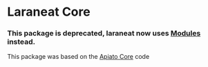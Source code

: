 # Laraneat Core

### This package is deprecated, laraneat now uses [Modules](https://github.com/laraneat/modules) instead.

This package was based on the [Apiato Core](https://github.com/apiato/core) code
